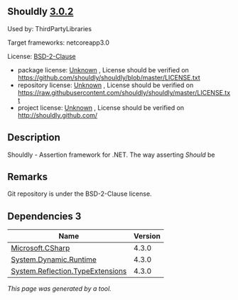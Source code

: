 Shouldly [3.0.2](https://www.nuget.org/packages/Shouldly/3.0.2)
--------------------

Used by: ThirdPartyLibraries

Target frameworks: netcoreapp3.0

License: [BSD-2-Clause](../../../../licenses/bsd-2-clause) 

- package license: [Unknown](https://github.com/shouldly/shouldly/blob/master/LICENSE.txt) , License should be verified on https://github.com/shouldly/shouldly/blob/master/LICENSE.txt
- repository license: [Unknown](https://raw.githubusercontent.com/shouldly/shouldly/master/LICENSE.txt) , License should be verified on https://raw.githubusercontent.com/shouldly/shouldly/master/LICENSE.txt
- project license: [Unknown](http://shouldly.github.com/) , License should be verified on http://shouldly.github.com/

Description
-----------
Shouldly - Assertion framework for .NET. The way asserting *Should* be

Remarks
-----------
Git repository is under the BSD-2-Clause license.


Dependencies 3
-----------

|Name|Version|
|----------|:----|
|[Microsoft.CSharp](../../../../packages/nuget.org/microsoft.csharp/4.3.0)|4.3.0|
|[System.Dynamic.Runtime](../../../../packages/nuget.org/system.dynamic.runtime/4.3.0)|4.3.0|
|[System.Reflection.TypeExtensions](../../../../packages/nuget.org/system.reflection.typeextensions/4.3.0)|4.3.0|

*This page was generated by a tool.*